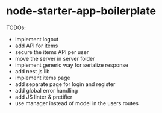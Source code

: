 # node-starter-app-boilerplate

TODOs:

* implement logout
* add API for items
* secure the items API per user
* move the server in server folder
* implement generic way for serialize response
* add nest js lib
* implement items page
* add separate page for login and register
* add global error handling
* add JS linter & pretifier
* use manager instead of model in the users routes

